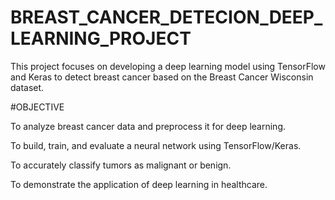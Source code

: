 # BREAST_CANCER_DETECION_DEEP_LEARNING_PROJECT

This project focuses on developing a deep learning model using TensorFlow and Keras to detect breast cancer based on the Breast Cancer Wisconsin dataset.


#OBJECTIVE

To analyze breast cancer data and preprocess it for deep learning.

To build, train, and evaluate a neural network using TensorFlow/Keras.

To accurately classify tumors as malignant or benign.

To demonstrate the application of deep learning in healthcare.
